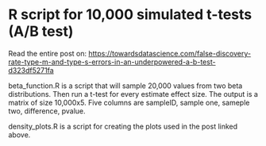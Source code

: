 # R script for 10,000 simulated t-tests (A/B test)

Read the entire post on:
https://towardsdatascience.com/false-discovery-rate-type-m-and-type-s-errors-in-an-underpowered-a-b-test-d323df5271fa


beta_function.R is a script that will sample  20,000 values from two beta distributions. Then run a t-test for every estimate effect size. The output is a matrix of size 10,000x5. Five columns are sampleID, sample one, sameple two, difference, pvalue.

density_plots.R is a script for creating the plots used in the post linked above.

